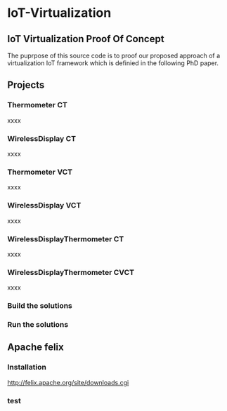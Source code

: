 # IoT-Virtualization
## IoT Virtualization Proof Of Concept
The puprpose of this source code is to proof our proposed approach of a virtualization IoT framework which is definied in the following PhD paper.

## Projects

### Thermometer CT
xxxx
### WirelessDisplay CT
xxxx
### Thermometer VCT
xxxx
### WirelessDisplay VCT
xxxx
### WirelessDisplayThermometer CT
xxxx
### WirelessDisplayThermometer CVCT
xxxx

### Build the solutions

### Run the solutions


## Apache felix
### Installation
http://felix.apache.org/site/downloads.cgi
### test



